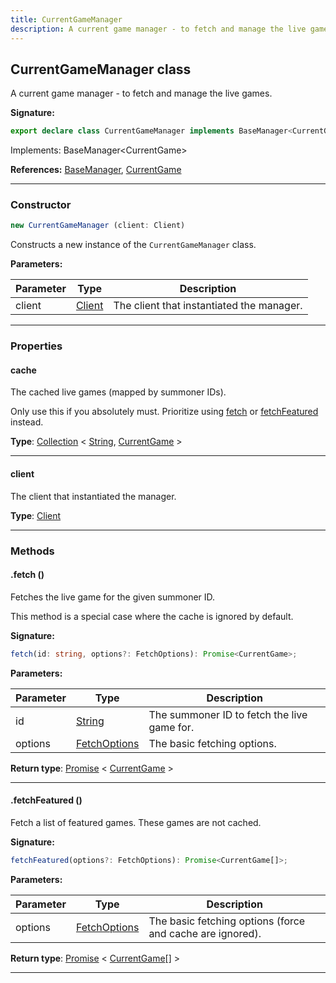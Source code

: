 ```yaml
---
title: CurrentGameManager
description: A current game manager - to fetch and manage the live games.
---
```


## CurrentGameManager class

A current game manager - to fetch and manage the live games.

**Signature:**

```ts
export declare class CurrentGameManager implements BaseManager<CurrentGame> 
```

Implements: BaseManager&lt;CurrentGame&gt;

**References:** [BaseManager](/api/BaseManager.md), [CurrentGame](/api/CurrentGame.md)

---

### Constructor

```ts
new CurrentGameManager (client: Client)
```

Constructs a new instance of the `CurrentGameManager` class.

**Parameters:**

| Parameter | Type | Description |
| --------- | ---- | ----------- |
| client | [Client](/api/Client.md) | The client that instantiated the manager. |
---

### Properties

#### cache

The cached live games (mapped by summoner IDs).


Only use this if you absolutely must. Prioritize using [fetch](/api/CurrentGameManager.md#fetch) or [fetchFeatured](/api/CurrentGameManager.md#fetchfeatured) instead.



**Type**: [Collection](https://discord.js.org/#/docs/collection/stable/class/Collection) \< [String](https://developer.mozilla.org/en-US/docs/Web/JavaScript/Reference/Global_Objects/String), [CurrentGame](/api/CurrentGame.md) \>

---

#### client

The client that instantiated the manager.



**Type**: [Client](/api/Client.md)

---

### Methods

#### .fetch ()

Fetches the live game for the given summoner ID.


This method is a special case where the cache is ignored by default.




**Signature:**

```ts
fetch(id: string, options?: FetchOptions): Promise<CurrentGame>;
```

**Parameters:**

| Parameter | Type | Description |
| --------- | ---- | ----------- |
| id | [String](https://developer.mozilla.org/en-US/docs/Web/JavaScript/Reference/Global_Objects/String) | The summoner ID to fetch the live game for. |
| options | [FetchOptions](/api/FetchOptions.md) | The basic fetching options. |

**Return type**: [Promise](https://developer.mozilla.org/en-US/docs/Web/JavaScript/Reference/Global_Objects/Promise) \< [CurrentGame](/api/CurrentGame.md) \>

---

#### .fetchFeatured ()

Fetch a list of featured games. These games are not cached.




**Signature:**

```ts
fetchFeatured(options?: FetchOptions): Promise<CurrentGame[]>;
```

**Parameters:**

| Parameter | Type | Description |
| --------- | ---- | ----------- |
| options | [FetchOptions](/api/FetchOptions.md) | The basic fetching options (force and cache are ignored). |

**Return type**: [Promise](https://developer.mozilla.org/en-US/docs/Web/JavaScript/Reference/Global_Objects/Promise) \< [CurrentGame](/api/CurrentGame.md)[] \>

---

